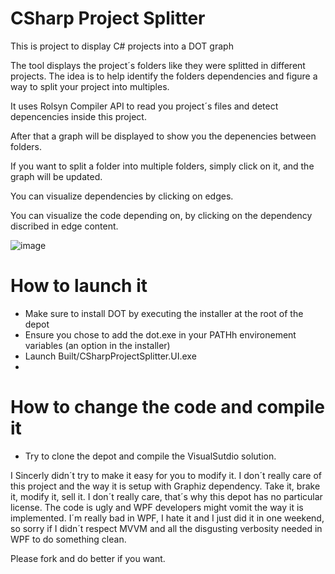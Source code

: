 # CSharp Project Splitter
This is project to display C# projects into a DOT graph

The tool displays the project´s folders like they were splitted in different projects.
The idea is to help identify the folders dependencies and figure a way to split your project into multiples.

It uses Rolsyn Compiler API to read you project´s files and detect depencencies inside this project.

After that a graph will be displayed to show you the depenencies between folders.

If you want to split a folder into multiple folders, simply click on it, and the graph will be updated.

You can visualize dependencies by clicking on edges.

You can visualize the code depending on, by clicking on the dependency discribed in edge content.


![image](https://user-images.githubusercontent.com/5014260/208501486-2924077b-f78a-404b-a4c8-8c0185679bfd.png)


# How to launch it
- Make sure to install DOT by executing the installer at the root of the depot
- Ensure you chose to add the dot.exe in your PATHh environement variables (an option in the installer)
- Launch Built/CSharpProjectSplitter.UI.exe
- 

# How to change the code and compile it
- Try to clone the depot and compile the VisualSutdio solution.

I Sincerly didn´t try to make it easy for you to modify it. 
I don´t really care of this project and the way it is setup with Graphiz dependency.
Take it, brake it, modify it, sell it. I don´t really care, that´s why this depot has no particular license.
The code is ugly and WPF developers might vomit the way it is implemented.
I´m really bad in WPF, I hate it and I just did it in one weekend, so sorry if I didn´t respect MVVM and all the disgusting verbosity needed in WPF to do something clean.

Please fork and do better if you want.
